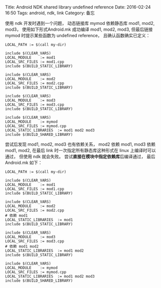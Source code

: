Title: Android NDK shared library undefined reference
Date: 2016-02-24 16:50
Tags: android, ndk, link
Category: 备忘

使用 ndk 开发时遇到一个问题，
动态链接库 mymod 依赖静态库 mod1, mod2, mod3，
使用如下形式Android.mk 成功编译 mod1, mod2, mod3,
但最后链接 mymod 时提示某些函数为 undefined reference，
且确认函数确实已定义：

~~~
LOCAL_PATH := $(call my-dir)

include $(CLEAR_VARS)
LOCAL_MODULE    := mod1
LOCAL_SRC_FILES := mod1.cpp
include $(BUILD_STATIC_LIBRARY)

include $(CLEAR_VARS)
LOCAL_MODULE    := mod2
LOCAL_SRC_FILES := mod2.cpp
include $(BUILD_STATIC_LIBRARY)

include $(CLEAR_VARS)
LOCAL_MODULE    := mod3
LOCAL_SRC_FILES := mod3.cpp
include $(BUILD_STATIC_LIBRARY)

include $(CLEAR_VARS)
LOCAL_MODULE    := mymod
LOCAL_SRC_FILES := mymod.cpp
LOCAL_STATIC_LIBRARIES  := mod1 mod2 mod3
include $(BUILD_SHARED_LIBRARY)
~~~

尝试后发现 mod1, mod2, mod3 也有依赖关系，
mod2 依赖 mod1,
mod3 依赖 mod1, mod2,
在最后 link 时一次指定所有静态库这种形式在 linux 上编译时可以通过，
但使用 ndk 就会失败。
尝试**直接在模块中指定依赖库**后编译通过，
最后 Android.mk 如下：

~~~
LOCAL_PATH := $(call my-dir)

include $(CLEAR_VARS)
LOCAL_MODULE    := mod1
LOCAL_SRC_FILES := mod1.cpp
include $(BUILD_STATIC_LIBRARY)

include $(CLEAR_VARS)
LOCAL_MODULE    := mod2
LOCAL_SRC_FILES := mod2.cpp
# 依赖 mod1
LOCAL_STATIC_LIBRARIES  := mod1
include $(BUILD_STATIC_LIBRARY)

include $(CLEAR_VARS)
LOCAL_MODULE    := mod3
LOCAL_SRC_FILES := mod3.cpp
# 依赖 mod1 mod2
LOCAL_STATIC_LIBRARIES  := mod1 mod2
include $(BUILD_STATIC_LIBRARY)

include $(CLEAR_VARS)
LOCAL_MODULE    := mymod
LOCAL_SRC_FILES := mymod.cpp
LOCAL_STATIC_LIBRARIES  := mod1 mod2 mod3
include $(BUILD_SHARED_LIBRARY)
~~~
